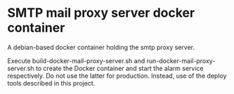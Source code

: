 # SMTP mail proxy server docker container
A debian-based docker container holding the smtp proxy server.

Execute build-docker-mail-proxy-server.sh and run-docker-mail-proxy-server.sh to create the Docker container and start the alarm service respectively. Do not use the latter for production. Instead, use of the deploy tools described in this project.
